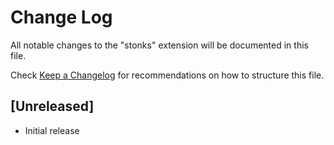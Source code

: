 # Change Log

All notable changes to the "stonks" extension will be documented in this file.

Check [Keep a Changelog](http://keepachangelog.com/) for recommendations on how to structure this file.

## [Unreleased]

- Initial release
